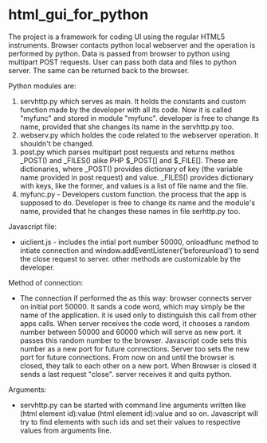 # html_gui_for_python
The project is a framework for coding UI using the regular HTML5 instruments. Browser contacts python local webserver and the operation is performed by python. 
Data is passed from browser to python using multipart POST requests. User can pass both data and files to python server. The same can be returned back to the browser.

Python modules are: 
1. servhttp.py which serves as main. It holds the constants and custom function made by the developer with all its code. Now it is called "myfunc" and stored in module "myfunc". developer is free to change its name, provided that she changes its name in the servhttp.py too.
2. webserv.py which holdes the code related to the webserver operation. It shouldn't be changed.
3. post.py which parses multipart post requests and returns methos _POST() and _FILES() alike PHP $_POST[] and $_FILE[]. These are dictionaries, where _POST() provides dictionary of key (the variable name provided in post request) and value. _FILES() provides dictionary with keys, like the former, and values is a list of file name and the file.
4. myfunc.py - Developers custom function. the process that the app is supposed to do. Developer is free to change its name and the module's name, provided that he changes these names in file serhttp.py too.

Javascript file:
- uiclient.js - includes the intial port number 50000, onloadfunc method to intiate connection and window.addEventListener('beforeunload') to send the close request to server.
other methods are customizable by the developer.

Method of connection:
- The connection if performed the as this way: browser connects server on initial port 50000. It sands a code word, which may simply be the name of the application. it is used only to distinguish this call from other apps calls. When server receives the code word, it chooses a random number between 50000 and 60000 which will serve as new port. it passes this random number to the browser. Javascript code sets this number as a new port for future connections. Server too sets the new port for future connections. From now on and until the browser is closed, they talk to each other on a new port. When Browser is closed it sends a last request "close". server receives it and quits python.

Arguments:
- servhttp.py can be started with command line arguments written like (html element id):value (html element id):value and so on. Javascript will try to find elements with such ids and set their values to respective values from arguments line.
